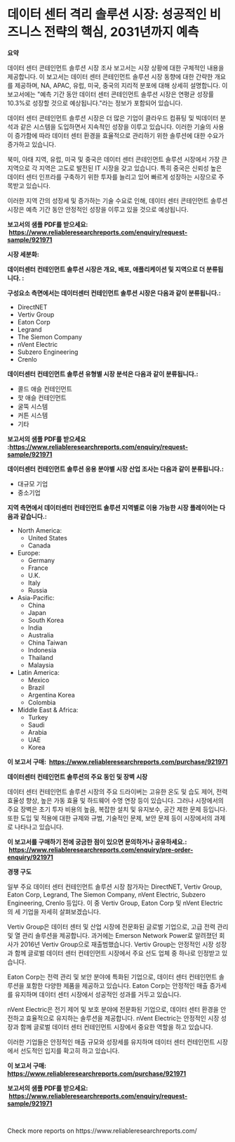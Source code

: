 <p><h1>데이터 센터 격리 솔루션 시장: 성공적인 비즈니스 전략의 핵심, 2031년까지 예측</h1></p><p><strong>요약</strong></p>
<p><p>데이터 센터 콘테인먼트 솔루션 시장 조사 보고서는 시장 상황에 대한 구체적인 내용을 제공합니다. 이 보고서는 데이터 센터 콘테인먼트 솔루션 시장 동향에 대한 간략한 개요를 제공하며, NA, APAC, 유럽, 미국, 중국의 지리적 분포에 대해 상세히 설명합니다. 이 보고서에는 "예측 기간 동안 데이터 센터 콘테인먼트 솔루션 시장은 연평균 성장률 10.3%로 성장할 것으로 예상됩니다."라는 정보가 포함되어 있습니다.</p><p>데이터 센터 콘테인먼트 솔루션 시장은 더 많은 기업이 클라우드 컴퓨팅 및 빅데이터 분석과 같은 시스템을 도입하면서 지속적인 성장을 이루고 있습니다. 이러한 기술의 사용이 증가함에 따라 데이터 센터 환경을 효율적으로 관리하기 위한 솔루션에 대한 수요가 증가하고 있습니다.</p><p>북미, 아태 지역, 유럽, 미국 및 중국은 데이터 센터 콘테인먼트 솔루션 시장에서 가장 큰 지역으로 각 지역은 고도로 발전된 IT 시장을 갖고 있습니다. 특히 중국은 신뢰성 높은 데이터 센터 인프라를 구축하기 위한 투자를 늘리고 있어 빠르게 성장하는 시장으로 주목받고 있습니다.</p><p>이러한 지역 간의 성장세 및 증가하는 기술 수요로 인해, 데이터 센터 콘테인먼트 솔루션 시장은 예측 기간 동안 안정적인 성장을 이루고 있을 것으로 예상됩니다.</p></p>
<p><strong>보고서의 샘플 PDF를 받으세요: &nbsp;<a href="https://www.reliableresearchreports.com/enquiry/request-sample/921971">https://www.reliableresearchreports.com/enquiry/request-sample/921971</a></strong></p>
<p><strong>시장 세분화:</strong></p>
<p><strong> 데이터센터 컨테인먼트 솔루션 시장은 개요, 배포, 애플리케이션 및 지역으로 더 분류됩니다. :</strong></p>
<p><strong>구성요소 측면에서는 데이터센터 컨테인먼트 솔루션 시장은 다음과 같이 분류됩니다.:</strong></p>
<p><ul><li>DirectNET</li><li>Vertiv Group</li><li>Eaton Corp</li><li>Legrand</li><li>The Siemon Company</li><li>nVent Electric</li><li>Subzero Engineering</li><li>Crenlo</li></ul></p>
<p><strong> 데이터센터 컨테인먼트 솔루션 유형별 시장 분석은 다음과 같이 분류됩니다.:</strong></p>
<p><ul><li>콜드 애슬 컨테인먼트</li><li>핫 애슬 컨테인먼트</li><li>굴뚝 시스템</li><li>커튼 시스템</li><li>기타</li></ul></p>
<p><strong>보고서의 샘플 PDF를 받으세요 :<a href="https://www.reliableresearchreports.com/enquiry/request-sample/921971">https://www.reliableresearchreports.com/enquiry/request-sample/921971</a></strong></p>
<p><strong> 데이터센터 컨테인먼트 솔루션 응용 분야별 시장 산업 조사는 다음과 같이 분류됩니다.:</strong></p>
<p><ul><li>대규모 기업</li><li>중소기업</li></ul></p>
<p><strong>지역 측면에서 데이터센터 컨테인먼트 솔루션 지역별로 이용 가능한 시장 플레이어는 다음과 같습니다.:</strong></p>
<p><ul>
    <li>
        North America:
        <ul>
            <li>United States</li>
            <li>Canada</li>
        </ul>
    </li>
    <li>
        Europe:
        <ul>
            <li>Germany</li>
            <li>France</li>
            <li>U.K.</li>
            <li>Italy</li>
            <li>Russia</li>
        </ul>
    </li>
    <li>
        Asia-Pacific:
        <ul>
            <li>China</li>
            <li>Japan</li>
            <li>South Korea</li>
            <li>India</li>
            <li>Australia</li>
            <li>China Taiwan</li>
            <li>Indonesia</li>
            <li>Thailand</li>
            <li>Malaysia</li>
        </ul>
    </li>
    <li>
        Latin America:
        <ul>
            <li>Mexico</li>
            <li>Brazil</li>
            <li>Argentina Korea</li>
            <li>Colombia</li>
        </ul>
    </li>
    <li>
        Middle East & Africa:
        <ul>
            <li>Turkey</li>
            <li>Saudi</li>
            <li>Arabia</li>
            <li>UAE</li>
            <li>Korea</li>
        </ul>
    </li>
    </ul></p>
<p><strong>이 보고서 구매: &nbsp;<a href="https://www.reliableresearchreports.com/purchase/921971">https://www.reliableresearchreports.com/purchase/921971</a></strong></p>
<p><strong>데이터센터 컨테인먼트 솔루션의 주요 동인 및 장벽 시장</strong></p>
<p><p>데이터 센터 컨테인먼트 솔루션 시장의 주요 드라이버는 고유한 온도 및 습도 제어, 전력 효율성 향상, 높은 가동 효율 및 하드웨어 수명 연장 등이 있습니다. 그러나 시장에서의 주요 장벽은 초기 투자 비용의 높음, 복잡한 설치 및 유지보수, 공간 제한 문제 등입니다. 또한 도입 및 적용에 대한 규제와 규범, 기술적인 문제, 보안 문제 등이 시장에서의 과제로 나타나고 있습니다.</p></p>
<p><strong>이 보고서를 구매하기 전에 궁금한 점이 있으면 문의하거나 공유하세요.: &nbsp;<a href="https://www.reliableresearchreports.com/enquiry/pre-order-enquiry/921971">https://www.reliableresearchreports.com/enquiry/pre-order-enquiry/921971</a></strong></p>
<p><strong>경쟁 구도</strong></p>
<p><p>일부 주요 데이터 센터 컨테인먼트 솔루션 시장 참가자는 DirectNET, Vertiv Group, Eaton Corp, Legrand, The Siemon Company, nVent Electric, Subzero Engineering, Crenlo 등입다. 이 중 Vertiv Group, Eaton Corp 및 nVent Electric의 세 기업을 자세히 살펴보겠습니다.</p><p>Vertiv Group은 데이터 센터 및 산업 시장에 전문화된 글로벌 기업으로, 고급 전력 관리 및 열 관리 솔루션을 제공합니다. 과거에는 Emerson Network Power로 알려졌던 회사가 2016년 Vertiv Group으로 재출범했습니다. Vertiv Group는 안정적인 시장 성장과 함께 글로벌 데이터 센터 컨테인먼트 시장에서 주요 선도 업체 중 하나로 인정받고 있습니다.</p><p>Eaton Corp는 전력 관리 및 보안 분야에 특화된 기업으로, 데이터 센터 컨테인먼트 솔루션을 포함한 다양한 제품을 제공하고 있습니다. Eaton Corp는 안정적인 매출 증가세를 유지하며 데이터 센터 시장에서 성공적인 성과를 거두고 있습니다.</p><p>nVent Electric은 전기 제어 및 보호 분야에 전문화된 기업으로, 데이터 센터 환경을 안전하고 효율적으로 유지하는 솔루션을 제공합니다. nVent Electric는 안정적인 시장 성장과 함께 글로벌 데이터 센터 컨테인먼트 시장에서 중요한 역할을 하고 있습니다.</p><p>이러한 기업들은 안정적인 매출 규모와 성장세를 유지하며 데이터 센터 컨테인먼트 시장에서 선도적인 입지를 확고히 하고 있습니다.</p></p>
<p><strong>이 보고서 구매: &nbsp; <a href="https://www.reliableresearchreports.com/purchase/921971">https://www.reliableresearchreports.com/purchase/921971</a></strong></p>
<p><strong>보고서의 샘플 PDF를 받으세요: &nbsp;<a href="https://www.reliableresearchreports.com/enquiry/request-sample/921971">https://www.reliableresearchreports.com/enquiry/request-sample/921971</a></strong><strong></strong></p>
<p>&nbsp;</p>
<p>Check more reports on https://www.reliableresearchreports.com/</p>